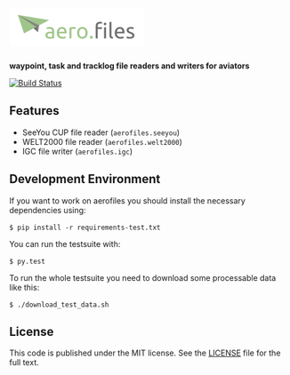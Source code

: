 # ![aerofiles](img/logo.png)

**waypoint, task and tracklog file readers and writers for aviators**

[![Build Status](https://travis-ci.org/Turbo87/aerofiles.png?branch=master)](https://travis-ci.org/Turbo87/aerofiles)


## Features

* SeeYou CUP file reader (`aerofiles.seeyou`)
* WELT2000 file reader (`aerofiles.welt2000`)
* IGC file writer (`aerofiles.igc`)


## Development Environment

If you want to work on aerofiles you should install the necessary dependencies using:

    $ pip install -r requirements-test.txt

You can run the testsuite with:

    $ py.test

To run the whole testsuite you need to download some processable data like this:

    $ ./download_test_data.sh


## License

This code is published under the MIT license. See the [LICENSE](LICENSE) file for the full text.
